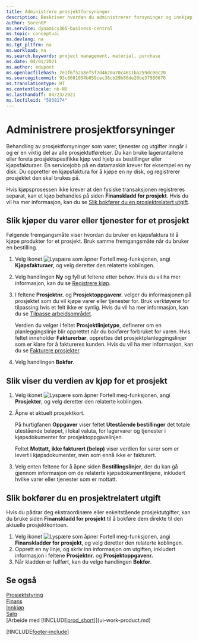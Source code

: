 ```yaml
---
title: Administrere prosjektforsyninger
description: Beskriver hvordan du administrerer forsyninger og innkjøp av materialer og tjenester for prosjekter.
author: SorenGP
ms.service: dynamics365-business-central
ms.topic: conceptual
ms.devlang: na
ms.tgt_pltfrm: na
ms.workload: na
ms.search.keywords: project management, material, purchase
ms.date: 04/01/2021
ms.author: edupont
ms.openlocfilehash: 7e1f6f52a8ef5f7d4620a70c4611ba259dc00c20
ms.sourcegitcommit: 93c8681054b059cec38cb29b86de20be37980676
ms.translationtype: HT
ms.contentlocale: nb-NO
ms.lasthandoff: 04/23/2021
ms.locfileid: "5938174"
---
```

# <a name="manage-job-supplies"></a>Administrere prosjektforsyninger
Behandling av prosjektforsyninger som varer, tjenester og utgifter inngår i og er en viktig del av alle prosjektutførelser. Du kan bruke lagerantallene eller foreta prosjektspesifikke kjøp ved hjelp av bestillinger eller kjøpsfakturaer. En servicejobb på en datamaskin krever for eksempel en ny disk. Du oppretter en kjøpsfaktura for å kjøpe en ny disk, og registrerer prosjektet den skal brukes på.

Hvis kjøpsprosessen ikke krever at den fysiske transaksjonen registreres separat, kan et kjøp behandles på siden **Finanskladd for prosjekt**. Hvis du vil ha mer informasjon, kan du se [Slik bokfører du en prosjektrelatert utgift](projects-how-manage-project-supplies.md#to-post-a-job-related-expense).

## <a name="to-purchase-items-or-services-for-a-job"></a>Slik kjøper du varer eller tjenester for et prosjekt
Følgende fremgangsmåte viser hvordan du bruker en kjøpsfaktura til å kjøpe produkter for et prosjekt. Bruk samme fremgangsmåte når du bruker en bestilling.  

1. Velg ikonet ![Lyspære som åpner Fortell meg-funksjonen](media/ui-search/search_small.png "Fortell hva du vil gjøre"), angi **Kjøpsfakturaer**, og velg deretter den relaterte koblingen.  
2. Velg handlingen **Ny** og fyll ut feltene etter behov. Hvis du vil ha mer informasjon, kan du se [Registrere kjøp](purchasing-how-record-purchases.md).
3. I feltene **Prosjektnr.** og **Prosjektoppgavenr.** velger du informasjonen på prosjektet som du vil kjøpe varer eller tjenester for. Bruk verktøyene for tilpassing hvis et felt ikke er synlig. Hvis du vil ha mer informasjon, kan du se [Tilpasse arbeidsområdet](ui-personalization-user.md).

    Verdien du velger i feltet **Prosjektlinjetype**, definerer om en planleggingslinje blir opprettet når du bokfører forbruket for varen. Hvis feltet inneholder **Fakturerbar**, opprettes det prosjektplanleggingslinjer som er klare for å faktureres kunden. Hvis du vil ha mer informasjon, kan du se [Fakturere prosjekter](projects-how-invoice-jobs.md).
4. Velg handlingen **Bokfør**.

## <a name="to-view-the-value-of-purchases-for-a-job"></a>Slik viser du verdien av kjøp for et prosjekt
1. Velg ikonet ![Lyspære som åpner Fortell meg-funksjonen](media/ui-search/search_small.png "Fortell hva du vil gjøre"), angi **Prosjekter**, og velg deretter den relaterte koblingen.
2. Åpne et aktuelt prosjektkort.

    På hurtigfanen **Oppgaver** viser feltet **Utestående bestillinger** det totale utestående beløpet, i lokal valuta, for lagervarer og tjenester i kjøpsdokumenter for prosjektoppgavelinjen.  

    Feltet **Mottatt, ikke fakturert (beløp)** viser verdien for varer som er levert i kjøpsdokumenter, men som ennå ikke er fakturert.  
3. Velg enten feltene for å åpne siden **Bestillingslinjer**, der du kan gå gjennom informasjon om de relaterte kjøpsdokumentlinjene, inkludert hvilke varer eller tjenester som er mottatt.

## <a name="to-post-a-job-related-expense"></a>Slik bokfører du en prosjektrelatert utgift
Hvis du pådrar deg ekstraordinære eller enkeltstående prosjektutgifter, kan du bruke siden **Finanskladd for prosjekt** til å bokføre dem direkte til den aktuelle prosjektkontoen.

1. Velg ikonet ![Lyspære som åpner Fortell meg-funksjonen](media/ui-search/search_small.png "Fortell hva du vil gjøre"), angi **Finanskladder for prosjekt**, og velg deretter den relaterte koblingen.  
2. Opprett en ny linje, og skriv inn informasjon om utgiften, inkludert informasjon i feltene **Prosjektnr.** og **Prosjektoppgavenr.**  
3. Når kladden er fullført, kan du velge handlingen **Bokfør**.

## <a name="see-also"></a>Se også
[Prosjektstyring](projects-manage-projects.md)  
[Finans](finance.md)  
[Innkjøp](purchasing-manage-purchasing.md)         
[Salg](sales-manage-sales.md)      
[Arbeide med [!INCLUDE[prod_short](includes/prod_short.md)]](ui-work-product.md)  


[!INCLUDE[footer-include](includes/footer-banner.md)]
